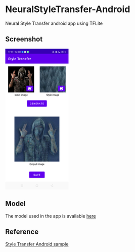 # NeuralStyleTransfer-Android
Neural Style Transfer android app using TFLite

## Screenshot
<img width=200 src="screenshot/main.png"/>

## Model
The model used in the app is available [here](https://tfhub.dev/google/magenta/arbitrary-image-stylization-v1-256/2)

## Reference
[Style Transfer Android sample](https://github.com/tensorflow/examples/tree/master/lite/examples/style_transfer/android)
